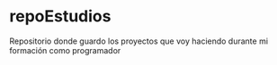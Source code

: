 # repoEstudios
Repositorio donde guardo los proyectos que voy haciendo durante mi formación como programador
